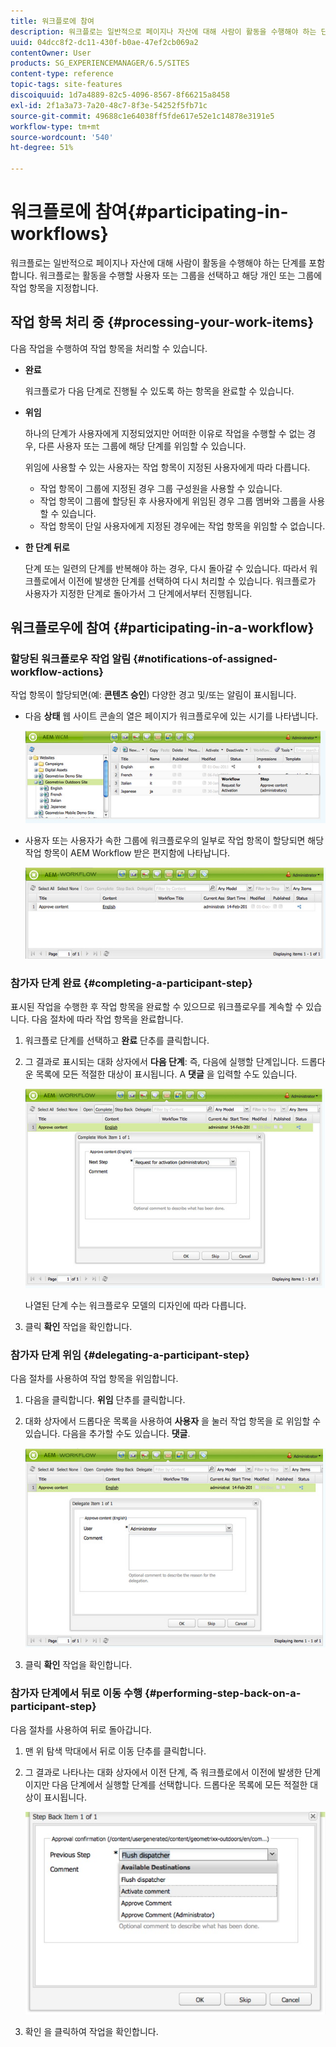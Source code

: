 ```yaml
---
title: 워크플로에 참여
description: 워크플로는 일반적으로 페이지나 자산에 대해 사람이 활동을 수행해야 하는 단계를 포함합니다. 워크플로는 활동을 수행할 사용자 또는 그룹을 선택하고 해당 개인 또는 그룹에 작업 항목을 지정합니다.
uuid: 04dcc8f2-dc11-430f-b0ae-47ef2cb069a2
contentOwner: User
products: SG_EXPERIENCEMANAGER/6.5/SITES
content-type: reference
topic-tags: site-features
discoiquuid: 1d7a4889-82c5-4096-8567-8f66215a8458
exl-id: 2f1a3a73-7a20-48c7-8f3e-54252f5fb71c
source-git-commit: 49688c1e64038ff5fde617e52e1c14878e3191e5
workflow-type: tm+mt
source-wordcount: '540'
ht-degree: 51%

---
```


# 워크플로에 참여{#participating-in-workflows}

워크플로는 일반적으로 페이지나 자산에 대해 사람이 활동을 수행해야 하는 단계를 포함합니다. 워크플로는 활동을 수행할 사용자 또는 그룹을 선택하고 해당 개인 또는 그룹에 작업 항목을 지정합니다.

## 작업 항목 처리 중 {#processing-your-work-items}

다음 작업을 수행하여 작업 항목을 처리할 수 있습니다.

* **완료**

  워크플로가 다음 단계로 진행될 수 있도록 하는 항목을 완료할 수 있습니다.

* **위임**

  하나의 단계가 사용자에게 지정되었지만 어떠한 이유로 작업을 수행할 수 없는 경우, 다른 사용자 또는 그룹에 해당 단계를 위임할 수 있습니다.

  위임에 사용할 수 있는 사용자는 작업 항목이 지정된 사용자에게 따라 다릅니다.

   * 작업 항목이 그룹에 지정된 경우 그룹 구성원을 사용할 수 있습니다.
   * 작업 항목이 그룹에 할당된 후 사용자에게 위임된 경우 그룹 멤버와 그룹을 사용할 수 있습니다.
   * 작업 항목이 단일 사용자에게 지정된 경우에는 작업 항목을 위임할 수 없습니다.

* **한 단계 뒤로**

  단계 또는 일련의 단계를 반복해야 하는 경우, 다시 돌아갈 수 있습니다. 따라서 워크플로에서 이전에 발생한 단계를 선택하여 다시 처리할 수 있습니다. 워크플로가 사용자가 지정한 단계로 돌아가서 그 단계에서부터 진행됩니다.

## 워크플로우에 참여 {#participating-in-a-workflow}

### 할당된 워크플로우 작업 알림 {#notifications-of-assigned-workflow-actions}

작업 항목이 할당되면(예: **콘텐츠 승인**) 다양한 경고 및/또는 알림이 표시됩니다.

* 다음 **상태** 웹 사이트 콘솔의 열은 페이지가 워크플로우에 있는 시기를 나타냅니다.

  ![워크플로 상태-1](assets/workflowstatus-1.png)

* 사용자 또는 사용자가 속한 그룹에 워크플로우의 일부로 작업 항목이 할당되면 해당 작업 항목이 AEM Workflow 받은 편지함에 나타납니다.

  ![workflowinbox](assets/workflowinbox.png)

### 참가자 단계 완료 {#completing-a-participant-step}

표시된 작업을 수행한 후 작업 항목을 완료할 수 있으므로 워크플로우를 계속할 수 있습니다. 다음 절차에 따라 작업 항목을 완료합니다.

1. 워크플로 단계를 선택하고 **완료** 단추를 클릭합니다.
1. 그 결과로 표시되는 대화 상자에서 **다음 단계**: 즉, 다음에 실행할 단계입니다. 드롭다운 목록에 모든 적절한 대상이 표시됩니다. A **댓글** 을 입력할 수도 있습니다.

   ![workflowcomplete](assets/workflowcomplete.png)

   나열된 단계 수는 워크플로우 모델의 디자인에 따라 다릅니다.

1. 클릭 **확인** 작업을 확인합니다.

### 참가자 단계 위임 {#delegating-a-participant-step}

다음 절차를 사용하여 작업 항목을 위임합니다.

1. 다음을 클릭합니다. **위임** 단추를 클릭합니다.
1. 대화 상자에서 드롭다운 목록을 사용하여 **사용자** 을 눌러 작업 항목을 로 위임할 수 있습니다. 다음을 추가할 수도 있습니다. **댓글**.

   ![workflowdelegate](assets/workflowdelegate.png)

1. 클릭 **확인** 작업을 확인합니다.

### 참가자 단계에서 뒤로 이동 수행 {#performing-step-back-on-a-participant-step}

다음 절차를 사용하여 뒤로 돌아갑니다.

1. 맨 위 탐색 막대에서 뒤로 이동 단추를 클릭합니다.
1. 그 결과로 나타나는 대화 상자에서 이전 단계, 즉 워크플로에서 이전에 발생한 단계이지만 다음 단계에서 실행할 단계를 선택합니다. 드롭다운 목록에 모든 적절한 대상이 표시됩니다.

   ![screen_shot_2018-08-10at155325](assets/screen_shot_2018-08-10at155325.jpg)

1. 확인 을 클릭하여 작업을 확인합니다.
